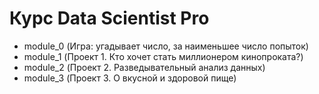 # Курс Data Scientist Pro
- module_0 (Игра: угадывает число, за наименьшее число попыток)
- module_1 (Проект 1. Кто хочет стать миллионером кинопроката?)
- module_2 (Проект 2. Разведывательный анализ данных)
- module_3 (Проект 3. О вкусной и здоровой пище)
